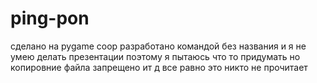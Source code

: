 # ping-pon
сделано на pygame coop
разработано  командой  без названия и я не умею делать презентации
поэтому я  пытаюсь что то придумать 
но  копировние файла запрещено ит д
все  равно это никто не прочитает

